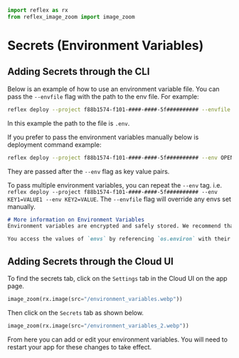 ```python exec
import reflex as rx
from reflex_image_zoom import image_zoom
```

# Secrets (Environment Variables)


## Adding Secrets through the CLI

Below is an example of how to use an environment variable file. You can pass the `--envfile` flag with the path to the env file. For example:

```bash
reflex deploy --project f88b1574-f101-####-####-5f########## --envfile .env
```

In this example the path to the file is `.env`.


If you prefer to pass the environment variables manually below is deployment command example:

```bash
reflex deploy --project f88b1574-f101-####-####-5f########## --env OPENAI_API_KEY=sk-proj-vD4i9t6U############################
```

They are passed after the `--env` flag as key value pairs. 

To pass multiple environment variables, you can repeat the `--env` tag. i.e. `reflex deploy --project f88b1574-f101-####-####-5f########## --env KEY1=VALUE1 --env KEY2=VALUE`. The `--envfile` flag will override any envs set manually.


```md alert info
# More information on Environment Variables
Environment variables are encrypted and safely stored. We recommend that backend API keys or secrets are entered as `envs`. Make sure to enter the `envs` without any quotation marks. We do not show the values of them in any CLI commands, only their names (or keys).

You access the values of `envs` by referencing `os.environ` with their names as keys in your app's backend. For example, if you set an env `ASYNC_DB_URL`, you are able to access it by `os.environ["ASYNC_DB_URL"]`. Some Python libraries automatically look for certain environment variables. For example, `OPENAI_API_KEY` for the `openai` python client. The `boto3` client credentials can be configured by setting `AWS_ACCESS_KEY_ID`,`AWS_SECRET_ACCESS_KEY`. This information is typically available in the documentation of the Python packages you use.
```

## Adding Secrets through the Cloud UI

To find the secrets tab, click on the `Settings` tab in the Cloud UI on the app page.

```python eval
image_zoom(rx.image(src="/environment_variables.webp"))
```

Then click on the `Secrets` tab as shown below.

```python eval
image_zoom(rx.image(src="/environment_variables_2.webp"))
```

From here you can add or edit your environment variables. You will need to restart your app for these changes to take effect.